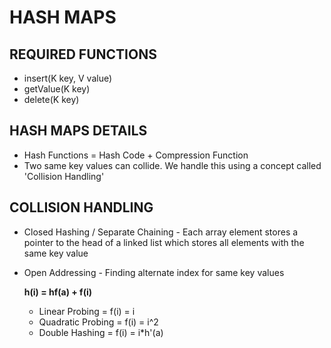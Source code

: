 # HASH MAPS

## REQUIRED FUNCTIONS

- insert(K key, V value)
- getValue(K key)
- delete(K key)

## HASH MAPS DETAILS

- Hash Functions = Hash Code + Compression Function
- Two same key values can collide. We handle this using a concept called 'Collision Handling'

## COLLISION HANDLING

- Closed Hashing / Separate Chaining - Each array element stores a pointer to the head of a linked list which stores all elements with the same key value
- Open Addressing - Finding alternate index for same key values

  **h(i) = hf(a) + f(i)**

  - Linear Probing = f(i) = i
  - Quadratic Probing = f(i) = i^2
  - Double Hashing = f(i) = i\*h'(a)

